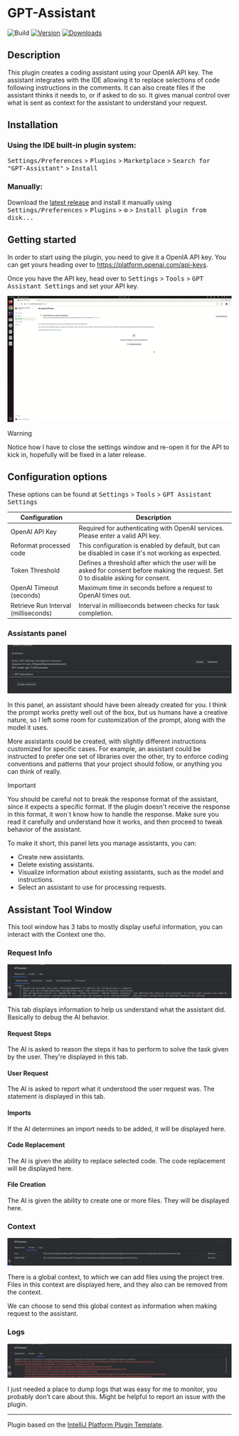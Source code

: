# GPT-Assistant

![Build](https://github.com/Feddericokz/GPT-Assistant/workflows/Build/badge.svg)
[![Version](https://img.shields.io/jetbrains/plugin/v/com.github.feddericokz.gptassistant.svg)](https://plugins.jetbrains.com/plugin/com.github.feddericokz.gptassistant)
[![Downloads](https://img.shields.io/jetbrains/plugin/d/com.github.feddericokz.gptassistant.svg)](https://plugins.jetbrains.com/plugin/com.github.feddericokz.gptassistant)


<!-- Plugin description -->

## Description

This plugin creates a coding assistant using your OpenIA API key. The assistant integrates with the IDE allowing it 
to replace selections of code following instructions in the comments. It can also create files if the assistant thinks 
it needs to, or if asked to do so.
It gives manual control over what is sent as context for the assistant to understand your request.

<!-- Plugin description end -->

## Installation

### Using the IDE built-in plugin system:
  
  <kbd>Settings/Preferences</kbd> > <kbd>Plugins</kbd> > <kbd>Marketplace</kbd> > <kbd>Search for "GPT-Assistant"</kbd> >
  <kbd>Install</kbd>
  
### Manually:

  Download the [latest release](https://github.com/Feddericokz/GPT-Assistant/releases/latest) and install it manually using
  <kbd>Settings/Preferences</kbd> > <kbd>Plugins</kbd> > <kbd>⚙️</kbd> > <kbd>Install plugin from disk...</kbd>


## Getting started

In order to start using the plugin, you need to give it a OpenIA API key. You can get yours heading over to
https://platform.openai.com/api-keys.

Once you have the API key, head over to <kbd>Settings</kbd> > <kbd>Tools</kbd> > <kbd>GPT Assistant Settings</kbd> 
and set your API key.

![Set API ley](images/set_api_key.gif)

> [!WARNING]  
> Notice how I have to close the settings window and re-open it for the API to kick in, hopefully will be fixed in a later
> release.

## Configuration options

These options can be found at <kbd>Settings</kbd> > <kbd>Tools</kbd> > <kbd>GPT Assistant Settings</kbd>

| Configuration                        | Description                                                                                                                        |
|--------------------------------------|------------------------------------------------------------------------------------------------------------------------------------|
| OpenAI API Key                       | Required for authenticating with OpenAI services. Please enter a valid API key.                                                    |
| Reformat processed code              | This configuration is enabled by default, but can be disabled in case it's not working as expected.                                |
| Token Threshold                      | Defines a threshold after which the user will be asked for consent before making the request. Set 0 to disable asking for consent. |
| OpenAI Timeout (seconds)             | Maximum time in seconds before a request to OpenAI times out.                                                                      |
| Retrieve Run Interval (milliseconds) | Interval in milliseconds between checks for task completion.                                                                       |

### Assistants panel

![Assistants Panel](images/assistants_panel.png)

In this panel, an assistant should have been already created for you. I think the prompt works pretty well out of the box,
but us humans have a creative nature, so I left some room for customization of the prompt, along with the model it uses.

More assistants could be created, with slightly different instructions customized for specific cases. For example,
an assistant could be instructed to prefer one set of libraries over the other, try to enforce coding conventions and
patterns that your project should follow, or anything you can think of really.

> [!IMPORTANT]  
> You should be careful not to break the response format of the assistant, since it expects a specific format.
> If the plugin doesn't receive the response in this format, it won´t know how to handle the response.
> Make sure you read it carefully and understand how it works, and then proceed to tweak behavior of the assistant.

To make it short, this panel lets you manage assistants, you can:
* Create new assistants.
* Delete existing assistants.
* Visualize information about existing assistants, such as the model and instructions.
* Select an assistant to use for processing requests.

## Assistant Tool Window

This tool window has 3 tabs to mostly display useful information, you can interact with the Context one tho.

### Request Info

![Request Info Tab](images/request_info_tab.png)

This tab displays information to help us understand what the assistant did. Basically to debug the AI behavior.

#### Request Steps

The AI is asked to reason the steps it has to perform to solve the task given by the user. They're displayed in this tab.

#### User Request

The AI is asked to report what it understood the user request was. The statement is displayed in this tab.

#### Imports

If the AI determines an import needs to be added, it will be displayed here.

#### Code Replacement

The AI is given the ability to replace selected code. The code replacement will be displayed here.

#### File Creation

The AI is given the ability to create one or more files. They will be displayed here.

### Context

![Context Tab](images/context_tab.png)

There is a global context, to which we can add files using the project tree. Files in this context are displayed here, and
they also can be removed from the context.

We can choose to send this global context as information when making request to the assistant.

### Logs

![Logs Tab](images/logs_tab.png)

I just needed a place to dump logs that was easy for me to monitor, you probably don't care about this.
Might be helpful to report an issue with the plugin.

---
Plugin based on the [IntelliJ Platform Plugin Template][template].

[template]: https://github.com/JetBrains/intellij-platform-plugin-template
[docs:plugin-description]: https://plugins.jetbrains.com/docs/intellij/plugin-user-experience.html#plugin-description-and-presentation

